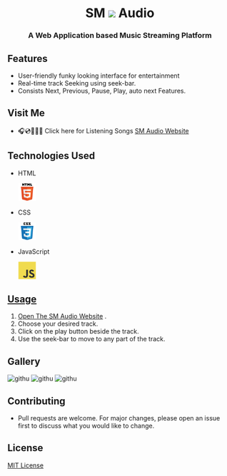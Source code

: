 
<h1 align="center">SM <img src="https://i.postimg.cc/vZGTFVyq/record-8329-512.gif" width=100 /> Audio</h1>
<h3 align="center">A Web Application based Music Streaming Platform</h3>

## Features
- User-friendly funky looking interface for entertainment
- Real-time track Seeking using seek-bar.
- Consists Next, Previous, Pause, Play, auto next Features.

## Visit Me

- 🎧💿🎵🎼🎶 Click here for Listening Songs <a href="https://smaudio.netlify.app/" target="_blank">SM Audio Website</a>


## Technologies Used

- HTML<p align="left"> 
<a href="https://www.w3.org/html/" target="_blank" rel="noreferrer"> <img src="https://raw.githubusercontent.com/devicons/devicon/master/icons/html5/html5-original-wordmark.svg" alt="html5" width="40" height="40"/> </a></p>
- CSS<p align="left"> 
<a href="https://www.w3schools.com/css/" target="_blank" rel="noreferrer"> <img src="https://raw.githubusercontent.com/devicons/devicon/master/icons/css3/css3-original-wordmark.svg" alt="css3" width="40" height="40"/> </a></p>
- JavaScript<p align="left"> 
<a href="https://developer.mozilla.org/en-US/docs/Web/JavaScript" target="_blank" rel="noreferrer"> <img src="https://raw.githubusercontent.com/devicons/devicon/master/icons/javascript/javascript-original.svg" alt="javascript" width="40" height="40"/></p>

## Usage

1. Open The <a href="https://smaudio.netlify.app/" target="_blank">SM Audio Website</a> .
2. Choose your desired track.
3. Click on the play button beside the track.
4. Use the seek-bar to move to any part of the track.

## Gallery 

![githu](https://i.postimg.cc/y8bvTxz1/IMG-20240605-113639-405.jpg)
![githu](https://i.postimg.cc/qqLHgdHx/Screenshot-20240603-100608.png)
![githu](https://i.postimg.cc/zXpdVptR/IMG-20240605-113633-880.jpg)


## Contributing
- Pull requests are welcome. For major changes, please open an issue first to discuss what you would like to change.

## License
[MIT License](LICENSE)

